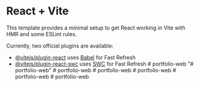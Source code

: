 # React + Vite

This template provides a minimal setup to get React working in Vite with HMR and some ESLint rules.

Currently, two official plugins are available:

- [@vitejs/plugin-react](https://github.com/vitejs/vite-plugin-react/blob/main/packages/plugin-react/README.md) uses [Babel](https://babeljs.io/) for Fast Refresh
- [@vitejs/plugin-react-swc](https://github.com/vitejs/vite-plugin-react-swc) uses [SWC](https://swc.rs/) for Fast Refresh
#   p o r t f o l i o - w e b  
 "# portfolio-web" 
#   p o r t f o l i o - w e b  
 #   p o r t f o l i o - w e b  
 #   p o r t f o l i o - w e b  
 #   p o r t f o l i o - w e b  
 #   p o r t f o l i o - w e b  
 
